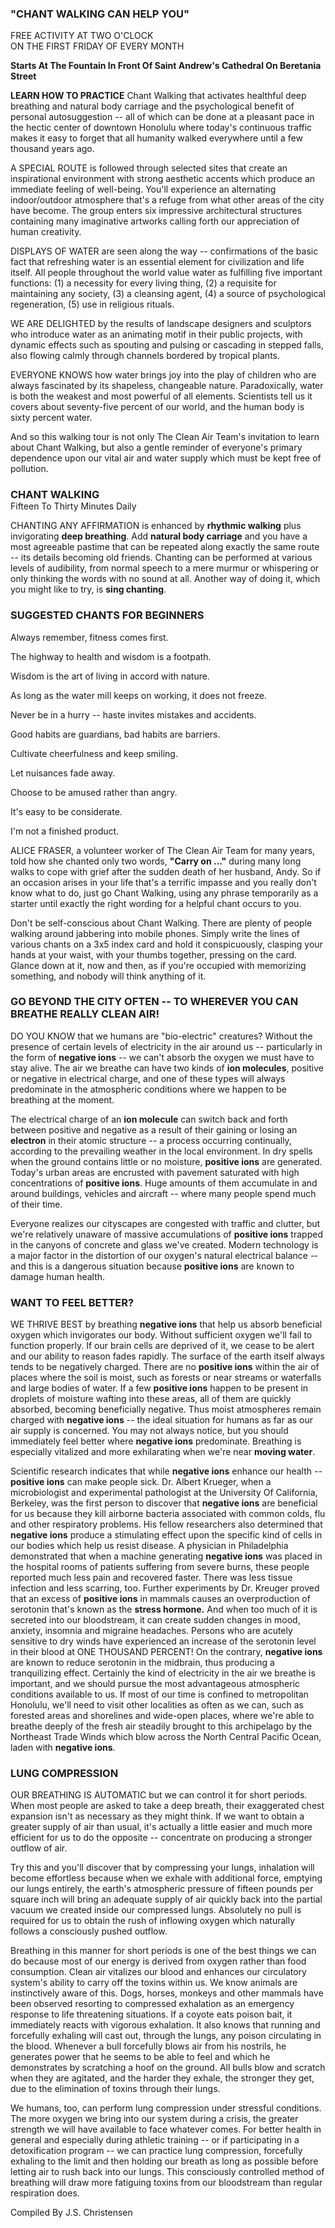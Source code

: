 <script>
  import DocumentWrapper from '../../../components/DocumentWrapper.svelte'
  import EndedIn2018 from '../../../components/EndedIn2018.svelte'
</script>

<DocumentWrapper component="linesLogo">

<section id="cw-can-help">

### "CHANT WALKING CAN HELP YOU"

<EndedIn2018 />

<div class="centered">
FREE ACTIVITY AT TWO O'CLOCK<br>
ON THE FIRST FRIDAY OF EVERY MONTH

**Starts At The Fountain In Front Of Saint Andrew's Cathedral On Beretania Street**
</div>
<!-- 0 0 0 0 TODO: four dots -->

**LEARN HOW TO PRACTICE** Chant Walking that activates healthful deep breathing and natural body carriage and the psychological benefit of personal autosuggestion -- all of which can be done at a pleasant pace in the hectic center of downtown Honolulu where today's continuous traffic makes it easy to forget that all humanity walked everywhere until a few thousand years ago.

A SPECIAL ROUTE is followed through selected sites that create an inspirational environment with strong aesthetic accents which produce an immediate feeling of well-being. You'll experience
an alternating indoor/outdoor atmosphere that's a refuge from what other areas of the city have become. The group enters six impressive architectural structures containing many imaginative artworks calling forth our appreciation of human creativity.

DISPLAYS OF WATER are seen along the way -- confirmations of the basic fact that refreshing water is an essential element for civilization and life itself. All people throughout the world value water as fulfilling five important functions:
(1) a necessity for every living thing, (2) a requisite for maintaining any society, (3) a cleansing agent, (4) a source of psychological regeneration, (5) use in religious rituals.

WE ARE DELIGHTED by the results of landscape designers and sculptors who introduce water as an animating motif in their public projects, with dynamic effects such as spouting and pulsing or cascading in stepped falls, also flowing calmly through channels bordered by tropical plants.

EVERYONE KNOWS how water brings joy into the play of children who are always fascinated by its shapeless, changeable nature. Paradoxically, water is both the weakest and most powerful of all elements. Scientists tell us it covers about seventy-five percent of our world, and the human body is sixty percent water.

And so this walking tour is not only The Clean Air Team's invitation to learn about Chant Walking, but also a gentle reminder of everyone's primary dependence upon our vital air and water supply which must be kept free of pollution.

</section>

<section id="cw-15-min">

### CHANT WALKING 
<div class="centered">Fifteen To Thirty Minutes Daily</div>

CHANTING ANY AFFIRMATION is enhanced by __rhythmic walking__ plus invigorating __deep breathing__. Add __natural body carriage__ and you have a most agreeable pastime that can be repeated along exactly the same route -- its details becoming old friends.
Chanting can be performed at various levels of audibility, from normal speech to a mere murmur or whispering or only thinking the words with no sound at all. Another way of doing it, which you might like to try, is __sing chanting__.

</section>

<section id="suggested">

### SUGGESTED CHANTS FOR BEGINNERS

Always remember, fitness comes first.

The highway to health and wisdom is a footpath.

Wisdom is the art of living in accord with nature.

As long as the water mill keeps on working, it does not freeze.

Never be in a hurry -- haste invites mistakes and accidents.

Good habits are guardians, bad habits are barriers.

Cultivate cheerfulness and keep smiling.

Let nuisances fade away.

Choose to be amused rather than angry.

It's easy to be considerate.

I'm not a finished product.

<!-- TODO: four circles -->

ALICE FRASER, a volunteer worker of The Clean Air Team for many years, told how she chanted only two words, **"Carry on ..."** during many long walks to cope with grief after the sudden death of her husband, Andy. So if an occasion arises in your life that's a terrific impasse and you really don't know what to do, just go Chant Walking, using any phrase temporarily as a starter until exactly the right wording for a helpful chant occurs to you.

Don't be self-conscious about Chant Walking. There are plenty of people walking around jabbering into mobile phones. Simply write the lines of various chants on a 3x5 index card and hold it conspicuously, clasping your hands at your waist, with your thumbs together, pressing on the card. Glance down at it, now and then, as if you're occupied with memorizing something, and nobody will think anything of it.

</section>

<section id="go-beyond-city">

### GO BEYOND THE CITY OFTEN -- TO WHEREVER YOU CAN BREATHE REALLY CLEAN AIR!

DO YOU KNOW that we humans are "bio-electric" creatures? Without the presence of certain levels of electricity in the air around us -- particularly in the form of __negative ions__ -- we can't absorb the oxygen we must have to stay alive. The air we breathe can have two kinds of __ion molecules__, positive or negative
in electrical charge, and one of these types will always predominate in the atmospheric conditions where we happen to be breathing at the moment.

The electrical charge of an __ion molecule__ can switch back and forth between positive and negative as a result of their gaining or losing an __electron__ in their atomic structure -- a process occurring continually, according to the prevailing weather in the local environment. In dry spells when the ground contains little or no moisture, __positive ions__ are generated. Today's urban areas are encrusted with pavement saturated with high concentrations of __positive ions__. Huge amounts of them accumulate in and around buildings, vehicles and aircraft -- where many people spend much of their time.

Everyone realizes our cityscapes are congested with traffic and clutter, but we're relatively unaware of massive accumulations of __positive ions__ trapped in the canyons of concrete and glass we've created. Modern technology is a major factor in the distortion of our oxygen's natural electrical balance -­and this is a dangerous situation because __positive ions__ are known to damage human health.

</section>

<section id="want-to-feel-better">

### WANT TO FEEL BETTER?

WE THRIVE BEST by breathing __negative ions__ that help us absorb beneficial oxygen which invigorates our body. Without sufficient oxygen we'll fail to function properly. If our brain cells are deprived of it, we cease to be alert and our ability to reason fades rapidly.
The surface of the earth itself always tends to be negatively charged. There are no __positive ions__ within the air of places where the soil is moist, such as forests or near streams or waterfalls and large bodies of water. If a few __positive ions__ happen to be present in droplets of moisture wafting into these
areas, all of them are quickly absorbed, becoming beneficially negative. Thus moist atmospheres remain charged with __negative ions__ -- the ideal situation for humans as far as our air supply is concerned. You may not always notice, but you should immediately feel better where __negative ions__ predominate. Breathing is especially vitalized and more exhilarating when we're near **moving water**.

Scientific research indicates that while __negative ions__ enhance our health -- __positive ions__ can make people sick. Dr. Albert Krueger, when a microbiologist and experimental pathologist at the University Of California, Berkeley, was the first person to discover that __negative ions__ are beneficial for us because they kill airborne bacteria associated with common colds, flu and other respiratory problems. His fellow researchers also determined that __negative ions__ produce a stimulating effect upon the specific kind of cells in our bodies which help us resist disease. A physician in Philadelphia demonstrated that when a machine generating __negative ions__ was placed in the hospital rooms of patients suffering from severe burns, these people reported much less pain and recovered faster. There was less tissue infection and less scarring, too. Further experiments
by Dr. Kreuger proved that an excess of __positive ions__ in mammals causes an overproduction of serotonin that's known as the **stress hormone.** And when
too much of it is secreted into our bloodstream, it can create sudden changes in mood, anxiety, insomnia and migraine headaches. Persons who are acutely sensitive to dry winds have experienced an increase of the serotonin level in their blood at ONE THOUSAND PERCENT! On the contrary, __negative ions__ are known to reduce serotonin in the midbrain, thus producing a tranquilizing effect.
Certainly the kind of electricity in the air we breathe is important, and we should pursue the most advantageous atmospheric conditions available to us. If most of our time is confined to metropolitan Honolulu, we'll need to visit
other localities as often as we can, such as forested areas and shorelines and wide-open places, where we're able to breathe deeply of the fresh air steadily brought to this archipelago by the Northeast Trade Winds which blow across the North Central Pacific Ocean, laden with __negative ions__.

</section>

<section id="lung-compression">

### LUNG COMPRESSION

OUR BREATHING IS AUTOMATIC but we can control it for short periods. When most people are asked to take a deep breath, their exaggerated chest expansion isn't as necessary as they might think. If we want to obtain a greater supply of air than usual, it's actually a little easier and much more efficient for us to do the opposite -- concentrate on producing a stronger outflow of air.

Try this and you'll discover that by compressing your lungs, inhalation will become effortless because when we exhale with additional force, emptying our lungs entirely, the earth's atmospheric pressure of fifteen pounds per square inch will bring an adequate supply of air quickly back into the partial vacuum we created inside our compressed lungs. Absolutely no pull is required for us to obtain the rush of inflowing oxygen which naturally follows a consciously pushed outflow.

Breathing in this manner for short periods is one of the best things we can do because most of our energy is derived from oxygen rather than food consumption. Clean air vitalizes our blood and enhances our circulatory system's ability
to carry off the toxins within us. We know animals are instinctively aware of this. Dogs, horses, monkeys and other mammals have been observed resorting to compressed exhalation as an emergency response to life threatening situations. If a coyote eats poison bait, it immediately reacts with vigorous exhalation.
It also knows that running and forcefully exhaling will cast out, through the lungs, any poison circulating in the blood. Whenever a bull forcefully blows air from his nostrils, he generates power that he seems to be able to feel and which he demonstrates by scratching a hoof on the ground. All bulls blow and scratch when they are agitated, and the harder they exhale, the stronger they get, due to the elimination of toxins through their lungs.

We humans, too, can perform lung compression under stressful conditions. The more oxygen we bring into our system during a crisis, the greater strength we will have available to face whatever comes. For better health in general and especially during athletic training -- or if participating in a detoxification program -- we can practice lung compression, forcefully exhaling to the limit and then holding our breath as long as possible before letting air to rush back into our lungs. This consciously controlled method of breathing will draw more fatiguing toxins from our bloodstream than regular respiration does.

</section>

<div class="centered">
Compiled By J.S. Christensen
</div>

</DocumentWrapper>

<style>
    #cw-15-min h3 {
        margin-bottom: 0;
    }

</style>